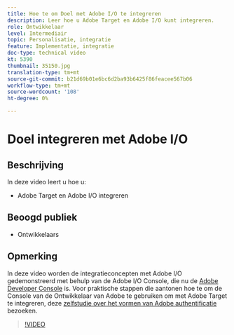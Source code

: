 ```yaml
---
title: Hoe te om Doel met Adobe I/O te integreren
description: Leer hoe u Adobe Target en Adobe I/O kunt integreren.
role: Ontwikkelaar
level: Intermediair
topic: Personalisatie, integratie
feature: Implementatie, integratie
doc-type: technical video
kt: 5390
thumbnail: 35150.jpg
translation-type: tm+mt
source-git-commit: b21d69b01e6bc6d2ba93b6425f86feacee567b06
workflow-type: tm+mt
source-wordcount: '108'
ht-degree: 0%

---
```



# Doel integreren met Adobe I/O

## Beschrijving

In deze video leert u hoe u:

* Adobe Target en Adobe I/O integreren

## Beoogd publiek

* Ontwikkelaars

## Opmerking

In deze video worden de integratieconcepten met Adobe I/O gedemonstreerd met behulp van de Adobe I/O Console, die nu de [Adobe Developer Console](https://console.adobe.io/home) is. Voor praktische stappen die aantonen hoe te om de Console van de Ontwikkelaar van Adobe te gebruiken om met Adobe Target te integreren, deze [zelfstudie over het vormen van Adobe authentificatie](https://docs.adobe.com/content/help/en/target-learn/tutorials/apis/configure-io-target-integration.html#tutorials) bezoeken.

>[!VIDEO](https://video.tv.adobe.com/v/35150/?quality=12)



